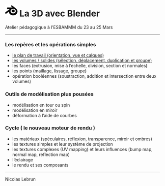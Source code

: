 # <img src="https://raw.githubusercontent.com/nclslbrn/workshop-BLENDER/master/src/blender.svg" height="40px"> La 3D avec Blender
Atelier pédagogique à l'ESBAMMM du 23 au 25 Mars
___
### Les repères et les opérations simples
- <a href="./plan-de-travail.md">le plan de travail (orientation, vue et calques)</a>
- <a href=".volumes-solides.md">les volumes / solides  (sélection, déplacement, duplication et groupe)</a>
- les faces (extrusion, mise à l’echelle, division, section et normales)
- les points (maillage, lissage, groupe)
- opération booléennes (soustraction, addition et intersection entre deux volumes)

### Outils de modélisation plus pousées
- modélisation en tour ou spin
- modélisation en miroir
- déformation à l’aide de courbes

### Cycle ( le nouveau moteur de rendu )
- les matériaux (spéculaires, réflexion, transparence, miroir et ombres)
- les textures simples et leur système de projection
- les textures complexes (UV mapping) et leurs influences (bump map, normal map, reflection map)
- l’éclairage
- le rendu et ses composants


---
Nicolas Lebrun
